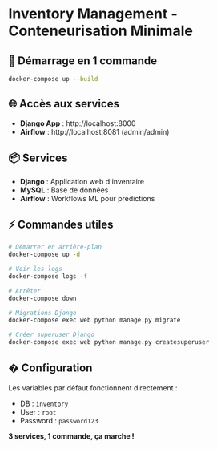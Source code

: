# Inventory Management - Conteneurisation Minimale

## 🚀 Démarrage en 1 commande

```bash
docker-compose up --build
```

## 🌐 Accès aux services

- **Django App** : http://localhost:8000
- **Airflow** : http://localhost:8081 (admin/admin)

## 📦 Services

- **Django** : Application web d'inventaire
- **MySQL** : Base de données
- **Airflow** : Workflows ML pour prédictions

## ⚡ Commandes utiles

```bash
# Démarrer en arrière-plan
docker-compose up -d

# Voir les logs
docker-compose logs -f

# Arrêter
docker-compose down

# Migrations Django
docker-compose exec web python manage.py migrate

# Créer superuser Django
docker-compose exec web python manage.py createsuperuser
```

## � Configuration

Les variables par défaut fonctionnent directement :
- DB : `inventory` 
- User : `root`
- Password : `password123`

**3 services, 1 commande, ça marche !**
